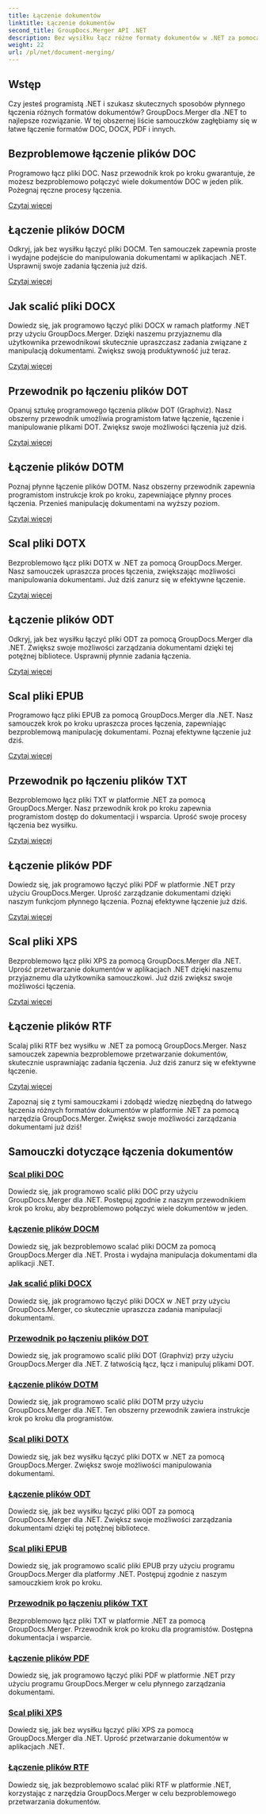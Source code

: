 ```yaml
---
title: Łączenie dokumentów
linktitle: Łączenie dokumentów
second_title: GroupDocs.Merger API .NET
description: Bez wysiłku łącz różne formaty dokumentów w .NET za pomocą GroupDocs.Merger. Bezproblemowo łącz dokumenty DOC, DOCX, PDF i inne. Usprawnij zarządzanie dokumentami już dziś!
weight: 22
url: /pl/net/document-merging/
---
```

## Wstęp

Czy jesteś programistą .NET i szukasz skutecznych sposobów płynnego łączenia różnych formatów dokumentów? GroupDocs.Merger dla .NET to najlepsze rozwiązanie. W tej obszernej liście samouczków zagłębiamy się w łatwe łączenie formatów DOC, DOCX, PDF i innych.

## Bezproblemowe łączenie plików DOC

Programowo łącz pliki DOC. Nasz przewodnik krok po kroku gwarantuje, że możesz bezproblemowo połączyć wiele dokumentów DOC w jeden plik. Pożegnaj ręczne procesy łączenia.

[Czytaj więcej](./merge-doc-files/)

## Łączenie plików DOCM

Odkryj, jak bez wysiłku łączyć pliki DOCM. Ten samouczek zapewnia proste i wydajne podejście do manipulowania dokumentami w aplikacjach .NET. Usprawnij swoje zadania łączenia już dziś.

[Czytaj więcej](./merging-docm-files/)

## Jak scalić pliki DOCX

Dowiedz się, jak programowo łączyć pliki DOCX w ramach platformy .NET przy użyciu GroupDocs.Merger. Dzięki naszemu przyjaznemu dla użytkownika przewodnikowi skutecznie upraszczasz zadania związane z manipulacją dokumentami. Zwiększ swoją produktywność już teraz.

[Czytaj więcej](./how-to-merge-docx-files/)

## Przewodnik po łączeniu plików DOT

Opanuj sztukę programowego łączenia plików DOT (Graphviz). Nasz obszerny przewodnik umożliwia programistom łatwe łączenie, łączenie i manipulowanie plikami DOT. Zwiększ swoje możliwości łączenia już dziś.

[Czytaj więcej](./guide-merging-dot-files/)

## Łączenie plików DOTM

Poznaj płynne łączenie plików DOTM. Nasz obszerny przewodnik zapewnia programistom instrukcje krok po kroku, zapewniające płynny proces łączenia. Przenieś manipulację dokumentami na wyższy poziom.

[Czytaj więcej](./merging-dotm-files/)

## Scal pliki DOTX

Bezproblemowo łącz pliki DOTX w .NET za pomocą GroupDocs.Merger. Nasz samouczek upraszcza proces łączenia, zwiększając możliwości manipulowania dokumentami. Już dziś zanurz się w efektywne łączenie.

[Czytaj więcej](./merge-dotx-files/)

## Łączenie plików ODT

Odkryj, jak bez wysiłku łączyć pliki ODT za pomocą GroupDocs.Merger dla .NET. Zwiększ swoje możliwości zarządzania dokumentami dzięki tej potężnej bibliotece. Usprawnij płynnie zadania łączenia.

[Czytaj więcej](./merging-odt-files/)

## Scal pliki EPUB

Programowo łącz pliki EPUB za pomocą GroupDocs.Merger dla .NET. Nasz samouczek krok po kroku upraszcza proces łączenia, zapewniając bezproblemową manipulację dokumentami. Poznaj efektywne łączenie już dziś.

[Czytaj więcej](./merge-epub-files/)

## Przewodnik po łączeniu plików TXT

Bezproblemowo łącz pliki TXT w platformie .NET za pomocą GroupDocs.Merger. Nasz przewodnik krok po kroku zapewnia programistom dostęp do dokumentacji i wsparcia. Uprość swoje procesy łączenia bez wysiłku.

[Czytaj więcej](./guide-merging-txt-files/)

## Łączenie plików PDF

Dowiedz się, jak programowo łączyć pliki PDF w platformie .NET przy użyciu GroupDocs.Merger. Uprość zarządzanie dokumentami dzięki naszym funkcjom płynnego łączenia. Poznaj efektywne łączenie już dziś.

[Czytaj więcej](./merging-pdf-files/)

## Scal pliki XPS

Bezproblemowo łącz pliki XPS za pomocą GroupDocs.Merger dla .NET. Uprość przetwarzanie dokumentów w aplikacjach .NET dzięki naszemu przyjaznemu dla użytkownika samouczkowi. Już dziś zwiększ swoje możliwości łączenia.

[Czytaj więcej](./merge-xps-files/)

## Łączenie plików RTF

Scalaj pliki RTF bez wysiłku w .NET za pomocą GroupDocs.Merger. Nasz samouczek zapewnia bezproblemowe przetwarzanie dokumentów, skutecznie usprawniając zadania łączenia. Już dziś zanurz się w efektywne łączenie.

[Czytaj więcej](./merging-rtf-files/)

Zapoznaj się z tymi samouczkami i zdobądź wiedzę niezbędną do łatwego łączenia różnych formatów dokumentów w platformie .NET za pomocą narzędzia GroupDocs.Merger. Zwiększ swoje możliwości zarządzania dokumentami już dziś!
## Samouczki dotyczące łączenia dokumentów
### [Scal pliki DOC](./merge-doc-files/)
Dowiedz się, jak programowo scalić pliki DOC przy użyciu GroupDocs.Merger dla .NET. Postępuj zgodnie z naszym przewodnikiem krok po kroku, aby bezproblemowo połączyć wiele dokumentów w jeden.
### [Łączenie plików DOCM](./merging-docm-files/)
Dowiedz się, jak bezproblemowo scalać pliki DOCM za pomocą GroupDocs.Merger dla .NET. Prosta i wydajna manipulacja dokumentami dla aplikacji .NET.
### [Jak scalić pliki DOCX](./how-to-merge-docx-files/)
Dowiedz się, jak programowo łączyć pliki DOCX w .NET przy użyciu GroupDocs.Merger, co skutecznie upraszcza zadania manipulacji dokumentami.
### [Przewodnik po łączeniu plików DOT](./guide-merging-dot-files/)
Dowiedz się, jak programowo scalić pliki DOT (Graphviz) przy użyciu GroupDocs.Merger dla .NET. Z łatwością łącz, łącz i manipuluj plikami DOT.
### [Łączenie plików DOTM](./merging-dotm-files/)
Dowiedz się, jak programowo scalić pliki DOTM przy użyciu GroupDocs.Merger dla .NET. Ten obszerny przewodnik zawiera instrukcje krok po kroku dla programistów.
### [Scal pliki DOTX](./merge-dotx-files/)
Dowiedz się, jak bez wysiłku łączyć pliki DOTX w .NET za pomocą GroupDocs.Merger. Zwiększ swoje możliwości manipulowania dokumentami.
### [Łączenie plików ODT](./merging-odt-files/)
Dowiedz się, jak bez wysiłku łączyć pliki ODT za pomocą GroupDocs.Merger dla .NET. Zwiększ swoje możliwości zarządzania dokumentami dzięki tej potężnej bibliotece.
### [Scal pliki EPUB](./merge-epub-files/)
Dowiedz się, jak programowo scalić pliki EPUB przy użyciu programu GroupDocs.Merger dla platformy .NET. Postępuj zgodnie z naszym samouczkiem krok po kroku.
### [Przewodnik po łączeniu plików TXT](./guide-merging-txt-files/)
Bezproblemowo łącz pliki TXT w platformie .NET za pomocą GroupDocs.Merger. Przewodnik krok po kroku dla programistów. Dostępna dokumentacja i wsparcie.
### [Łączenie plików PDF](./merging-pdf-files/)
Dowiedz się, jak programowo łączyć pliki PDF w platformie .NET przy użyciu programu GroupDocs.Merger w celu płynnego zarządzania dokumentami.
### [Scal pliki XPS](./merge-xps-files/)
Dowiedz się, jak bez wysiłku łączyć pliki XPS za pomocą GroupDocs.Merger dla .NET. Uprość przetwarzanie dokumentów w aplikacjach .NET.
### [Łączenie plików RTF](./merging-rtf-files/)
Dowiedz się, jak bezproblemowo scalać pliki RTF w platformie .NET, korzystając z narzędzia GroupDocs.Merger w celu bezproblemowego przetwarzania dokumentów.